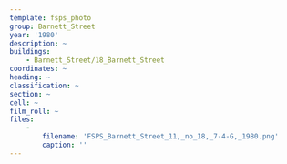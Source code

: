 ```yaml
---
template: fsps_photo
group: Barnett_Street
year: '1980'
description: ~
buildings:
    - Barnett_Street/18_Barnett_Street
coordinates: ~
heading: ~
classification: ~
section: ~
cell: ~
film_roll: ~
files:
    -
        filename: 'FSPS_Barnett_Street_11,_no_18,_7-4-G,_1980.png'
        caption: ''
---
```

